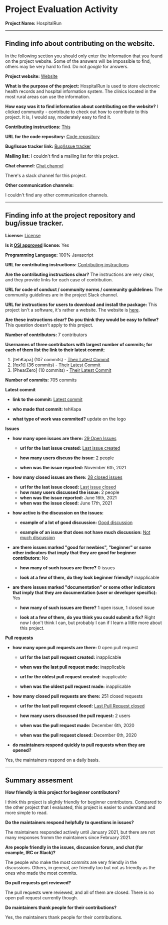 # Project Evaluation Activity



__Project Name:__  HospitalRun


---

## Finding info about contributing on the website.

In the following section you should only enter the information that you
found on the project website. Some of the answers will be impossible to find, others
may be very hard to find. Do not _google_ for answers.

__Project website:__ [Website](https://hospitalrun.io/)


__What is the purpose of the project:__ HospitalRun is used to store electronic health records and hospital information system. The clinics
located in the most rural areas can use the information.


__How easy was it to find information about contributing on the website?__ I clicked community - contribute to check out how to contribute to this project. It is, I would say, moderately easy to find it.

__Contributing instructions:__ [This](https://hospitalrun.io/contribute/develop) 

__URL for the code repository:__ [Code repository](https://github.com/HospitalRun/hospitalrun)

__Bug/Issue tracker link:__ [Bug/Issue tracker](https://github.com/HospitalRun/hospitalrun/issues)

__Mailing list:__ I couldn't find a mailing list for this project.

__Chat channel:__ [Chat channel](https://hospitalrun.io/contacts)

There's a slack channel for this project.

__Other communication channels:__ 

I couldn't find any other communication channels.

---

## Finding info at the project repository and bug/issue tracker.

__License:__ [License](https://github.com/HospitalRun/hospitalrun/blob/master/LICENSE)

__Is it [OSI approved](https://opensource.org/licenses/alphabetical) license:__ Yes

__Programming Language:__ 100% Javascript

__URL for contributing instructions:__ [Contributing instructions](https://github.com/HospitalRun/hospitalrun/blob/master/.github/CONTRIBUTING.md)

__Are the contributing instructions clear?__ The instructions are very clear, and they provide links for each case of contribution.


__URL for code of conduct / community norms / community guildelines:__ The community guidelines are in the project Slack channel.

__URL for instructions for users to download and install the package:__ This project isn't a software, it's rather a website. The website is [here](https://staging.hospitalrun.io/medications). 


__Are these instructions clear? Do you think they would be easy to follow?__ This question doesn't apply to this project.


__Number of contributors:__ 7 contributors


__Usernames of three contributors with largest number of commits; for
each of them list the link to their latest commit__:

1. [tehKapa] (107 commits) - [Their Latest Commit](https://github.com/HospitalRun/hospitalrun/commit/731b08bf9ace3d53f3651d608b721c278fbc358f)
2. [fox1t] (36 commits) - [Their Latest Commit](https://github.com/HospitalRun/hospitalrun/commit/918bb8164819863e5540fc4b702f9b6bdc7c4fae)
3. [PhearZero] (10 commits) - [Their Latest Commit](https://github.com/HospitalRun/hospitalrun/commit/4fbf6b4be990208106ff6079b886eb5eb3b51185)


__Number of commits:__ 705 commits

__Latest commit__ 

- __link to the commit:__ [Latest commit](https://github.com/HospitalRun/hospitalrun/commit/731b08bf9ace3d53f3651d608b721c278fbc358f)

- __who made that commit:__ tehKapa

- __what type of work was commited?__ update on the logo


__Issues__

- __how many open issues are there:__ [29 Open Issues](https://github.com/HospitalRun/hospitalrun/issues)

    - __url for the last issue created:__ [Last issue created](https://github.com/HospitalRun/hospitalrun/issues/470)

    - __how many users discuss the issue:__ 2 people
    
    - __when was the issue reported:__ November 6th, 2021
    

- __how many closed issues are there:__ [28 closed issues](https://github.com/HospitalRun/hospitalrun/issues?q=is%3Aissue+is%3Aclosed)
    - __url for the last issue closed:__ [Last issue closed](https://github.com/HospitalRun/hospitalrun/issues/463)
    - __how many users discussed the issue:__ 2 people
    - __when was the issue reported:__ June 16th, 2021
    - __when was the issue closed:__ June 17th, 2021

- __how active is the discussion on the issues:__ 

    - __example of a lot of good discussion:__ [Good discussion](https://github.com/HospitalRun/hospitalrun/issues/363)
    
    - __example of an issue that does not have much discussion:__ [Not much discussion](https://github.com/HospitalRun/hospitalrun/issues/457)



- __are there issues marked "good for newbies", "beginner" or some other indicators that imply that they are good for beginner contributors:__ No 

    - __how many of such issues are there?__ 0 issues
    
    - __look at a few of them, do they look beginner friendly?__ inapplicable



- __are there issues marked "documentation" or some other indicators that imply that they are documentation (user or developer specific):__ Yes 

    - __how many of such issues are there?__ 1 open issue, 1 closed issue
    
    - __look at a few of them, do you think you could submit a fix?__ Right now I don't think I can, but probably I can if I learn a little more about this project.



__Pull requests__

- __how many open pull requests are there:__ 0 open pull request

    - __url for the last pull request created:__ inapplicable
    
    - __when was the last pull request made:__ inapplicable

    - __url for the oldest pull request created:__ inapplicable
    
    - __when was the oldest pull request made:__ inapplicable

- __how many closed pull requests are there:__ 251 closed requests

    - __url for the last pull request closed:__ [Last Pull Request closed](https://github.com/HospitalRun/hospitalrun/pull/452)
    
    - __how many users discussed the pull request:__ 2 users
    
    - __when was the pull request made:__  December 6th, 2020
    
    - __when was the pull request closed:__ December 6th, 2020
    

- __do maintainers respond quickly to pull requests when they are opened?__ 

Yes, the maintainers respond on a daily basis.



---


## Summary assesment
__How friendly is this project for beginner contributors?__

I think this project is slightly friendly for beginner contributors. Compared to the other project that I evaluated,
this project is easier to understand and more simple to read.


__Do the maintainers respond helpfully to questions in issues?__

The maintainers responded actively until January 2021, but there are not many responses fromm the maintainers since February 2021.

__Are people friendly in the issues, discussion forum, and chat (for example, IRC or Slack)?__

The people who make the most commits are very friendly in the discussions. Others, in general, are friendly too but not as friendly as the ones who made the most commits.

__Do pull requests get reviewed?__

The pull requests were reviewed, and all of them are closed. There is no open pull request currently though.

__Do maintainers thank people for their contributions?__

Yes, the maintainers thank people for their contributions.
